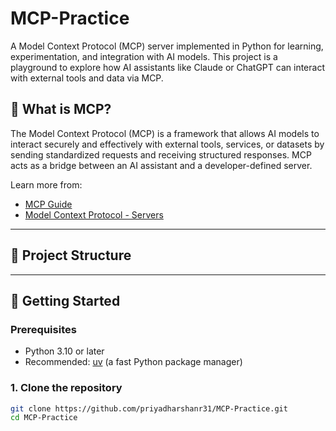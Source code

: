 # MCP-Practice

A Model Context Protocol (MCP) server implemented in Python for learning, experimentation, and integration with AI models. This project is a playground to explore how AI assistants like Claude or ChatGPT can interact with external tools and data via MCP.

## 🧠 What is MCP?

The Model Context Protocol (MCP) is a framework that allows AI models to interact securely and effectively with external tools, services, or datasets by sending standardized requests and receiving structured responses. MCP acts as a bridge between an AI assistant and a developer-defined server.

Learn more from:
- [MCP Guide](https://github.com/qpd-v/mcp-guide)
- [Model Context Protocol - Servers](https://github.com/modelcontextprotocol/servers)

---

## 📁 Project Structure


---

## 🚀 Getting Started

### Prerequisites

- Python 3.10 or later
- Recommended: [uv](https://github.com/astral-sh/uv) (a fast Python package manager)

### 1. Clone the repository

```bash
git clone https://github.com/priyadharshanr31/MCP-Practice.git
cd MCP-Practice
